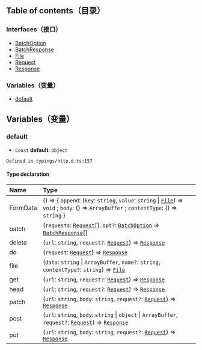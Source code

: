 ## Table of contents（目录）

### Interfaces（接口）
- [BatchOption](https://cloud.tencent.com/document/product/1484/75820)
- [BatchResponse](https://cloud.tencent.com/document/product/1484/75821)
- [File](https://cloud.tencent.com/document/product/1484/75822)
- [Request](https://cloud.tencent.com/document/product/1484/75823)
- [Response](https://cloud.tencent.com/document/product/1484/75819)

### Variables（变量）
- [default](#default)

## Variables（变量）

[](id:default)
### default
- `Const` **default**: `Object`

```
Defined in typings/http.d.ts:157
```

#### Type declaration
| Name       | Type                                                         |
| :--------- | :----------------------------------------------------------- |
| FormData | () => { `append`: (`key`: `string`, `value`: `string` \| [`File`](https://cloud.tencent.com/document/product/1484/75822)) => `void` ; `body`: () => `ArrayBuffer` ; `contentType`: () => `string`  } |
| batch    | (`requests`: [`Request`](https://cloud.tencent.com/document/product/1484/75823)[], `opt?`: [`BatchOption`](https://cloud.tencent.com/document/product/1484/75820) => [`BatchResponse`](https://cloud.tencent.com/document/product/1484/75821)[] |
| delete   | (`url`: `string`, `request?`: [`Request`](https://cloud.tencent.com/document/product/1484/75823)) => [`Response`](https://cloud.tencent.com/document/product/1484/75819) |
|do       | (`request`: [`Request`](https://cloud.tencent.com/document/product/1484/75823)) => [`Response`](https://cloud.tencent.com/document/product/1484/75819) |
| file    | (`data`: `string` \| `ArrayBuffer`, `name?`: `string`, `contentType?`: `string`) => [`File`](https://cloud.tencent.com/document/product/1484/75822) |
| get     | (`url`: `string`, `request?`: [`Request`](https://cloud.tencent.com/document/product/1484/75823)) => [`Response`](https://cloud.tencent.com/document/product/1484/75819) |
| head     | (`url`: `string`, `request?`: [`Request`](https://cloud.tencent.com/document/product/1484/75823)) => [`Response`](https://cloud.tencent.com/document/product/1484/75819) |
| patch  | (`url`: `string`, `body`: `string`, `request?`: [`Request`](https://cloud.tencent.com/document/product/1484/75823)) => [`Response`](https://cloud.tencent.com/document/product/1484/75819) |
| post     | (`url`: `string`, `body`: `string` \| `object` \| `ArrayBuffer`, `request?`: [`Request`](https://cloud.tencent.com/document/product/1484/75823)) => [`Response`](https://cloud.tencent.com/document/product/1484/75819) |
| put     | (`url`: `string`, `body`: `string`, `request?`: [`Request`](https://cloud.tencent.com/document/product/1484/75823)) => [`Response`](https://cloud.tencent.com/document/product/1484/75819) |
